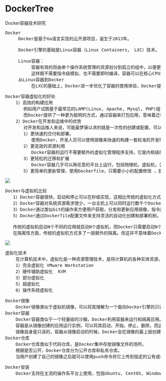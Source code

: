 # DockerTree
Docker容器技术研究

<pre>
Docker
     Docker是基于Go语言实现的云开源项目，诞生于2013年。

     Docker引擎的基础是Linux容器（Linux Containers， LXC）技术。

     Linux容器：
          容器有效的将由单个操作系统管理的资源划分到孤立的组中，以便更好的在孤立的组之间平衡有冲突的资源使用需求。与虚拟化相比，
          这样既不需要指令级模拟，也不需要即时编译，容器可以在核心CPU本地运行指令，而不需要任何专门的解释机制，
     从Linux容器到Docker
          在LXC的基础上，Docker进一步优化了容器的使用体验，Docker提供了各种容器管理工具（如分发，版本，移植）让用户无需关注底层的实现，可以简单明了地管理和使用容器，用户操作Docker容器就像操作一个轻量级的虚拟机那样简单。
</pre>

<pre>
Docker容器虚拟化的好处
    1）高效的构建应用
       例如用户试图基于最常见的LAMP(Linux, Apache, Mysql, PHP)组合来运维一个网站，按照传统的做法，首先需要安装Apache, Mysql, PHP以及他们各自运行锁依赖的环境，之后分别进行配置，经过大量的操作后，还需要进行功能测试，看是否工作正常，如果不正常，则意味着更多的时间代价和不可控风险，更为可怕的是一旦需要服务器迁移（例如从阿里云迁移到腾讯云），往往需要重新部署和调试，这些琐碎而无趣的“体力活”极大的降低了工作效率。
       而Docker提供了一种更为聪明的方式，通过容器来打包应用，意味着迁移只需要在新的服务器上启动需要的容器就可以了。这无疑将节约大量的宝贵时间，并降低部署过程中出现问题的风险。
    2）Docker在开发和运维中的优势
       对开发和运维人来说，可能最梦寐以求的就是一次性的创建或配置，可以在任意环境，任意时间让应用正常的运行，而Docker恰恰是可以实现这一终极目标的瑞士军刀。
       1）更快速的交付和部署。
          使用Docker，开发人员可以使用镜像来快速的构建一套标准的开发环境：开发完成后，测试和运维人员可以直接使用相同环境来部署代码，Docker可以快速的创建和删除容器，实现快速迭代，大量节约开发，测试，部署时间，并且，各个步骤都有明确的配置和操作，整个过程可见，。
       2）更高效的资源利用
          Docker容器的运行不需要额外的虚拟化管理程序支持，它是内核级的虚拟化，可以实现更高的性能，同时对资源的额外需求很低。
       3）更轻松的迁移和扩展
          Docker容器几乎可以再任意的平台上运行，包括物理机，虚拟机，公有云，私有云，个人电脑，服务器等，这种兼容性让用户可以再不同平台之间轻松的迁移
       5）更简单的更新管理，使用Dockerfile，只需要小小的配置修改 ，就可以替代以往大量的更新工作，并且所有修改都以增量的方式进行分发和更新，从而实现自动化并且高效的容器管理。
</pre>

![](https://i.imgur.com/TN2D6E3.png)

<pre>
Docker与虚拟机比较
   1）Docker容器很快，启动和停止可以在秒级实现，这相比传统的虚拟化方式要快得多。
   2）Docker容器对系统资源需求很少，一台主机上可以同时运行数千个Docker容器
   3）Docker通过类似Git的操作来方便用户获取，分发和更新应用镜像，指令简明，学习成本低
   5）Docker通过Dockerfile配置文件来支持灵活的自动化创建和部署机制，提高工作效率

   传统的虚拟机启动N个不同的应用就启动N个虚拟机，而Docker只需要启动N个隔离的容器，并将应用放到容器中。
   在隔离性方面，传统的虚拟机方式多了一层额外的隔离。但这并不意味着Docker就不安全，Docker利用Linux系统上的多种防护机制实现了严格可靠的隔离。Docker引入了安全选项和镜像机制，极大的提高了使用Docker的安全性。
</pre>

![](https://i.imgur.com/IIY5XZv.png)

<pre>
虚拟化技术
    在计算机技术中，虚拟化是一种资源管理技术，是将计算机的各种实体资源，如服务器，网络，内存，存储等，予以抽象，转换后呈现出来，打破实体结构件的不可切分的障碍，使用可以比原本的组态更好的方式来应用这些资源
    1）完全虚拟化 VMware Workstation 
    2）硬件辅助虚拟化  KVM
    3）部分虚拟化
    5）超虚拟化
    6）操作系统虚拟化   
</pre>

<pre>
Docker镜像
    Docker镜像类似于虚拟机镜像，可以将其理解为一个面向Docker引擎的只读模板，包含了文件系统。
Docker容器
    Docker容器类似于一个轻量级的沙箱，Docker利用容器来运行和隔离应用。
    容器是从镜像创建的应用运行实例，可以将其启动，开始，停止，删除，而这些容器都是相互隔离，可不可见的。
    镜像自身是只读的，容器从镜像启动的时候，Docker会在镜像的最上层创建一个可写层，镜像本身保持不变。
Docker仓库
    Docker仓库类似于代码仓库，是Docker集中存放镜像文件的场所。
    根据是否公开，Docker仓库分为公开仓库和私有仓库。
    当用户创建了自己的镜像之后就可以使用push命令将它上传到指定的公有或者私有仓库，这样用户下次在另外一台机器上使用镜像时时，只需要将其从仓库上pull下来就可以了。
</pre>

<pre>
Docker安装
    Docker支持在主流的操作系平台上使用，包括Ubuntu, CentOS, Windows以及MacOS系统，当然在Linux系列平台上是原生支持，使用体验最好。
</pre>

<pre>

</pre>